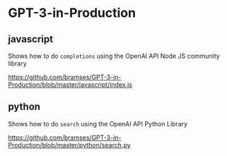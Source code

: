 # GPT-3-in-Production

## javascript

Shows how to do `completions` using the OpenAI API Node JS community library

https://github.com/bramses/GPT-3-in-Production/blob/master/javascript/index.js

## python

Shows how to do `search` using the OpenAI API Python Library

https://github.com/bramses/GPT-3-in-Production/blob/master/python/search.py

